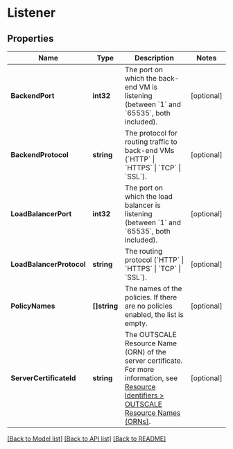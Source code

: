 # Listener

## Properties

Name | Type | Description | Notes
------------ | ------------- | ------------- | -------------
**BackendPort** | **int32** | The port on which the back-end VM is listening (between &#x60;1&#x60; and &#x60;65535&#x60;, both included). | [optional] 
**BackendProtocol** | **string** | The protocol for routing traffic to back-end VMs (&#x60;HTTP&#x60; \\| &#x60;HTTPS&#x60; \\| &#x60;TCP&#x60; \\| &#x60;SSL&#x60;). | [optional] 
**LoadBalancerPort** | **int32** | The port on which the load balancer is listening (between &#x60;1&#x60; and &#x60;65535&#x60;, both included). | [optional] 
**LoadBalancerProtocol** | **string** | The routing protocol (&#x60;HTTP&#x60; \\| &#x60;HTTPS&#x60; \\| &#x60;TCP&#x60; \\| &#x60;SSL&#x60;). | [optional] 
**PolicyNames** | **[]string** | The names of the policies. If there are no policies enabled, the list is empty. | [optional] 
**ServerCertificateId** | **string** | The OUTSCALE Resource Name (ORN) of the server certificate. For more information, see [Resource Identifiers &gt; OUTSCALE Resource Names (ORNs)](https://docs.outscale.com/en/userguide/Resource-Identifiers.html#_outscale_resource_names_orns). | [optional] 

[[Back to Model list]](../README.md#documentation-for-models) [[Back to API list]](../README.md#documentation-for-api-endpoints) [[Back to README]](../README.md)



